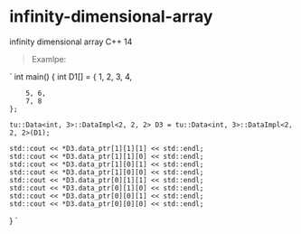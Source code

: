 # infinity-dimensional-array
infinity dimensional array C++ 14
>Examlpe:

`
int main()
{
	int D1[] = {
		1, 2,
		3, 4,

		5, 6,
		7, 8
	};

	tu::Data<int, 3>::DataImpl<2, 2, 2> D3 = tu::Data<int, 3>::DataImpl<2, 2, 2>(D1);

    std::cout << *D3.data_ptr[1][1][1] << std::endl;
    std::cout << *D3.data_ptr[1][1][0] << std::endl;
    std::cout << *D3.data_ptr[1][0][1] << std::endl;
    std::cout << *D3.data_ptr[1][0][0] << std::endl;
    std::cout << *D3.data_ptr[0][1][1] << std::endl;
    std::cout << *D3.data_ptr[0][1][0] << std::endl;
    std::cout << *D3.data_ptr[0][0][1] << std::endl;
    std::cout << *D3.data_ptr[0][0][0] << std::endl;
}
`
